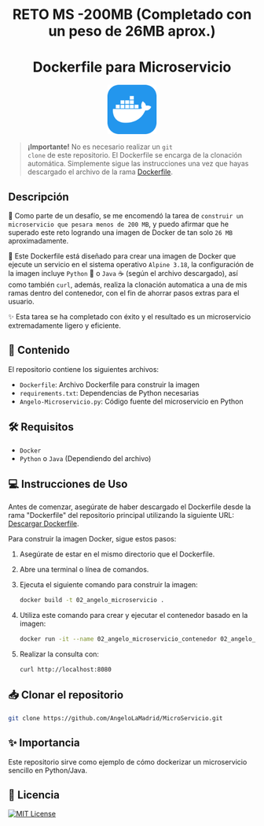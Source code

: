 <h1 align="center">RETO MS -200MB (Completado con un peso de 26MB aprox.)
</h1>
<!-- Encabezado -->
<h1 align="center">Dockerfile para Microservicio</h1>

<!-- Advertencia con Imagen -->
<p align="center">
  <img src="https://github.com/tandpfun/skill-icons/raw/main/icons/Docker.svg" alt="Docker" width="100">
</p>

> **¡Importante!** No es necesario realizar un <code>git clone</code> de este repositorio. El Dockerfile se encarga de la clonación automática. Simplemente sigue las instrucciones una vez que hayas descargado el archivo de la rama [Dockerfile](https://github.com/AngeloLaMadrid/MicroServicio/tree/Dockerfile).</p>

<!-- Descripción -->
## Descripción

🚀 Como parte de un desafío, se me encomendó la tarea de `construir un microservicio que pesara menos de 200 MB`, y puedo afirmar que he superado este reto logrando una imagen de Docker de tan solo `26 MB` aproximadamente.

🐳 Este Dockerfile está diseñado para crear una imagen de Docker que ejecute un servicio en el sistema operativo `Alpine 3.18`, la configuración de la imagen incluye `Python` 🐍 o `Java` ☕️ (según el archivo descargado), así como también `curl`, además, realiza la clonación automatica a una de mis ramas dentro del contenedor, con el fin de ahorrar pasos extras para el usuario.

✨ Esta tarea se ha completado con éxito y el resultado es un microservicio extremadamente ligero y eficiente.

## 📁 Contenido

El repositorio contiene los siguientes archivos:

- `Dockerfile`: Archivo Dockerfile para construir la imagen
- `requirements.txt`: Dependencias de Python necesarias
- `Angelo-Microservicio.py`: Código fuente del microservicio en Python

## 🛠 Requisitos

- `Docker`
- `Python` o `Java` (Dependiendo del archivo)

## 💻 Instrucciones de Uso

Antes de comenzar, asegúrate de haber descargado el Dockerfile desde la rama "Dockerfile" del repositorio principal utilizando la siguiente URL: [Descargar Dockerfile](https://github.com/AngeloLaMadrid/MicroServicio/tree/Dockerfile).

Para construir la imagen Docker, sigue estos pasos:

1. Asegúrate de estar en el mismo directorio que el Dockerfile.

2. Abre una terminal o línea de comandos.

3. Ejecuta el siguiente comando para construir la imagen:

   ```bash
   docker build -t 02_angelo_microservicio .
   
4. Utiliza este comando para crear y ejecutar el contenedor basado en la imagen:

   ```bash
   docker run -it --name 02_angelo_microservicio_contenedor 02_angelo_microservicio
   
5. Realizar la consulta con:
   
   ```bash
   curl http://localhost:8080

## 📥 Clonar el repositorio

```bash
git clone https://github.com/AngeloLaMadrid/MicroServicio.git
```

## ✨ Importancia

Este repositorio sirve como ejemplo de cómo dockerizar un microservicio sencillo en Python/Java.

## 📝 Licencia
[![MIT License](https://img.shields.io/badge/License-MIT-green.svg)](https://choosealicense.com/licenses/mit/)
